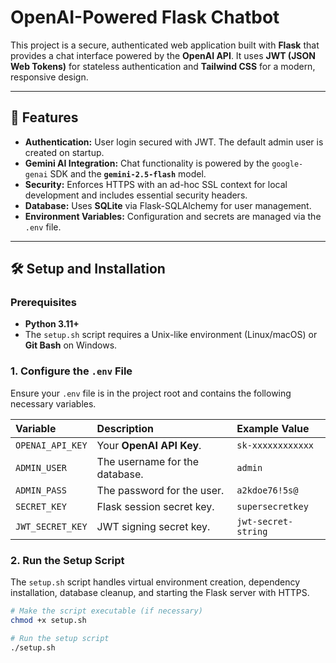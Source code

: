# OpenAI-Powered Flask Chatbot

This project is a secure, authenticated web application built with **Flask** that provides a chat interface powered by the **OpenAI API**. It uses **JWT (JSON Web Tokens)** for stateless authentication and **Tailwind CSS** for a modern, responsive design.

---

## 🚀 Features

* **Authentication:** User login secured with JWT. The default admin user is created on startup.
* **Gemini AI Integration:** Chat functionality is powered by the `google-genai` SDK and the **`gemini-2.5-flash`** model.
* **Security:** Enforces HTTPS with an ad-hoc SSL context for local development and includes essential security headers.
* **Database:** Uses **SQLite** via Flask-SQLAlchemy for user management.
* **Environment Variables:** Configuration and secrets are managed via the `.env` file.

---

## 🛠️ Setup and Installation

### Prerequisites

* **Python 3.11+**
* The `setup.sh` script requires a Unix-like environment (Linux/macOS) or **Git Bash** on Windows.

### 1. Configure the `.env` File

Ensure your `.env` file is in the project root and contains the following necessary variables.

| Variable | Description | Example Value |
| :--- | :--- | :--- |
| `OPENAI_API_KEY` | Your **OpenAI API Key**. | `sk-xxxxxxxxxxxx` |
| `ADMIN_USER` | The username for the database. | `admin` |
| `ADMIN_PASS` | The password for the user. | `a2kdoe76!5s@` |
| `SECRET_KEY` | Flask session secret key. | `supersecretkey` |
| `JWT_SECRET_KEY` | JWT signing secret key. | `jwt-secret-string` |

### 2. Run the Setup Script

The `setup.sh` script handles virtual environment creation, dependency installation, database cleanup, and starting the Flask server with HTTPS.

```bash
# Make the script executable (if necessary)
chmod +x setup.sh

# Run the setup script
./setup.sh